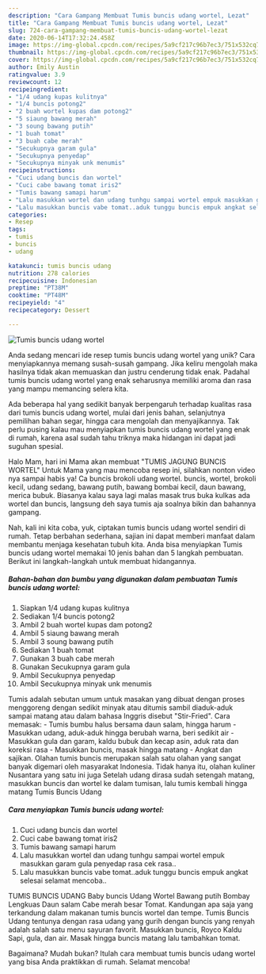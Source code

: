 ```yaml
---
description: "Cara Gampang Membuat Tumis buncis udang wortel, Lezat"
title: "Cara Gampang Membuat Tumis buncis udang wortel, Lezat"
slug: 724-cara-gampang-membuat-tumis-buncis-udang-wortel-lezat
date: 2020-06-14T17:32:24.458Z
image: https://img-global.cpcdn.com/recipes/5a9cf217c96b7ec3/751x532cq70/tumis-buncis-udang-wortel-foto-resep-utama.jpg
thumbnail: https://img-global.cpcdn.com/recipes/5a9cf217c96b7ec3/751x532cq70/tumis-buncis-udang-wortel-foto-resep-utama.jpg
cover: https://img-global.cpcdn.com/recipes/5a9cf217c96b7ec3/751x532cq70/tumis-buncis-udang-wortel-foto-resep-utama.jpg
author: Emily Austin
ratingvalue: 3.9
reviewcount: 12
recipeingredient:
- "1/4 udang kupas kulitnya"
- "1/4 buncis potong2"
- "2 buah wortel kupas dam potong2"
- "5 siaung bawang merah"
- "3 soung bawang putih"
- "1 buah tomat"
- "3 buah cabe merah"
- "Secukupnya garam gula"
- "Secukupnya penyedap"
- "Secukupnya minyak unk menumis"
recipeinstructions:
- "Cuci udang buncis dan wortel"
- "Cuci cabe bawang tomat iris2"
- "Tumis bawang samapi harum"
- "Lalu masukkan wortel dan udang tunhgu sampai wortel empuk masukkan garam gula penyedap rasa cek rasa.."
- "Lalu masukkan buncis vabe tomat..aduk tunggu buncis empuk angkat selesai selamat mencoba.."
categories:
- Resep
tags:
- tumis
- buncis
- udang

katakunci: tumis buncis udang 
nutrition: 278 calories
recipecuisine: Indonesian
preptime: "PT38M"
cooktime: "PT48M"
recipeyield: "4"
recipecategory: Dessert

---
```



![Tumis buncis udang wortel](https://img-global.cpcdn.com/recipes/5a9cf217c96b7ec3/751x532cq70/tumis-buncis-udang-wortel-foto-resep-utama.jpg)

Anda sedang mencari ide resep tumis buncis udang wortel yang unik? Cara menyiapkannya memang susah-susah gampang. Jika keliru mengolah maka hasilnya tidak akan memuaskan dan justru cenderung tidak enak. Padahal tumis buncis udang wortel yang enak seharusnya memiliki aroma dan rasa yang mampu memancing selera kita.

Ada beberapa hal yang sedikit banyak berpengaruh terhadap kualitas rasa dari tumis buncis udang wortel, mulai dari jenis bahan, selanjutnya pemilihan bahan segar, hingga cara mengolah dan menyajikannya. Tak perlu pusing kalau mau menyiapkan tumis buncis udang wortel yang enak di rumah, karena asal sudah tahu triknya maka hidangan ini dapat jadi suguhan spesial.

Halo Mam, hari ini Mama akan membuat &#34;TUMIS JAGUNG BUNCIS WORTEL&#34; Untuk Mama yang mau mencoba resep ini, silahkan nonton video nya sampai habis ya! Ca buncis brokoli udang wortel. buncis, wortel, brokoli kecil, udang sedang, bawang putih, bawang bombai kecil, daun bawang, merica bubuk. Biasanya kalau saya lagi malas masak trus buka kulkas ada wortel dan buncis, langsung deh saya tumis aja soalnya bikin dan bahannya gampang.


Nah, kali ini kita coba, yuk, ciptakan tumis buncis udang wortel sendiri di rumah. Tetap berbahan sederhana, sajian ini dapat memberi manfaat dalam membantu menjaga kesehatan tubuh kita. Anda bisa menyiapkan Tumis buncis udang wortel memakai 10 jenis bahan dan 5 langkah pembuatan. Berikut ini langkah-langkah untuk membuat hidangannya.

<!--inarticleads1-->

##### Bahan-bahan dan bumbu yang digunakan dalam pembuatan Tumis buncis udang wortel:

1. Siapkan 1/4 udang kupas kulitnya
1. Sediakan 1/4 buncis potong2
1. Ambil 2 buah wortel kupas dam potong2
1. Ambil 5 siaung bawang merah
1. Ambil 3 soung bawang putih
1. Sediakan 1 buah tomat
1. Gunakan 3 buah cabe merah
1. Gunakan Secukupnya garam gula
1. Ambil Secukupnya penyedap
1. Ambil Secukupnya minyak unk menumis


Tumis adalah sebutan umum untuk masakan yang dibuat dengan proses menggoreng dengan sedikit minyak atau ditumis sambil diaduk-aduk sampai matang atau dalam bahasa Inggris disebut &#34;Stir-Fried&#34;. Cara memasak: - Tumis bumbu halus bersama daun salam, hingga harum - Masukkan udang, aduk-aduk hingga berubah warna, beri sedikit air - Masukkan gula dan garam, kaldu bubuk dan kecap asin, aduk rata dan koreksi rasa - Masukkan buncis, masak hingga matang - Angkat dan sajikan. Olahan tumis buncis merupakan salah satu olahan yang sangat banyak digemari oleh masyarakat Indonesia. Tidak hanya itu, olahan kuliner Nusantara yang satu ini juga Setelah udang dirasa sudah setengah matang, masukkan buncis dan wortel ke dalam tumisan, lalu tumis kembali hingga matang Tumis Buncis Udang 

<!--inarticleads2-->

##### Cara menyiapkan Tumis buncis udang wortel:

1. Cuci udang buncis dan wortel
1. Cuci cabe bawang tomat iris2
1. Tumis bawang samapi harum
1. Lalu masukkan wortel dan udang tunhgu sampai wortel empuk masukkan garam gula penyedap rasa cek rasa..
1. Lalu masukkan buncis vabe tomat..aduk tunggu buncis empuk angkat selesai selamat mencoba..


TUMIS BUNCIS UDANG Baby buncis Udang Wortel Bawang putih Bombay Lengkuas Daun salam Cabe merah besar Tomat. Kandungan apa saja yang terkandung dalam makanan tumis buncis wortel dan tempe. Tumis Buncis Udang tentunya dengan rasa udang yang gurih dengan buncis yang renyah adalah salah satu menu sayuran favorit. Masukkan buncis, Royco Kaldu Sapi, gula, dan air. Masak hingga buncis matang lalu tambahkan tomat. 

Bagaimana? Mudah bukan? Itulah cara membuat tumis buncis udang wortel yang bisa Anda praktikkan di rumah. Selamat mencoba!
